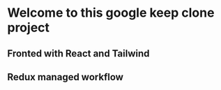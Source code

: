 # Welcome to this google keep clone project

## Fronted with React and Tailwind

## Redux managed workflow

```

```
